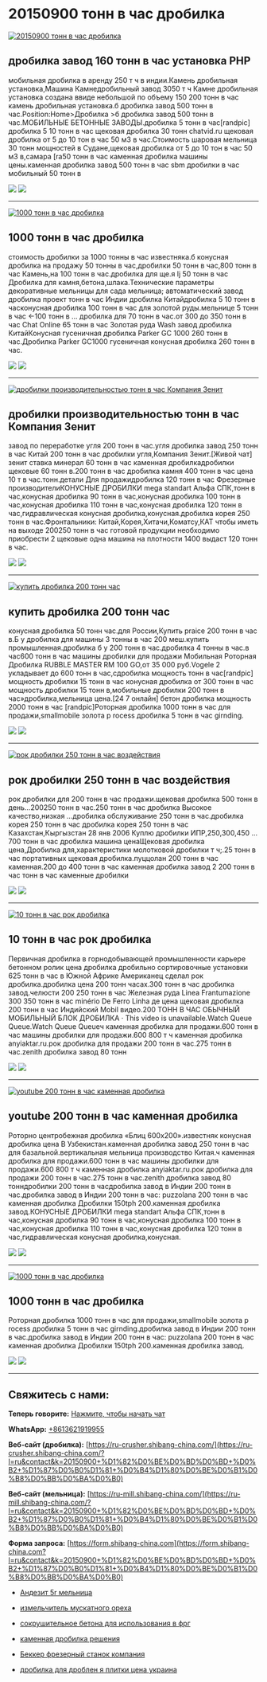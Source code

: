 # 20150900 тонн в час дробилка

<a href="https://swt.shibang-china.com/?l=ru&img&k=20150900+%D1%82%D0%BE%D0%BD%D0%BD+%D0%B2+%D1%87%D0%B0%D1%81+%D0%B4%D1%80%D0%BE%D0%B1%D0%B8%D0%BB%D0%BA%D0%B0" target="_blank">![20150900 тонн в час дробилка](http://static.shibang-china.com/all-800x300/555.jpg)</a>

## дробилка завод 160 тонн в час установка PHP
мобильная дробилка в аренду 250 т ч в индии.Камень дробильная установка,Машина Камнедробильный завод 3050 т ч Камне дробильная установка создана ввиде небольшой по объему 150 200 тонн в час камень дробильная установка.б дробилка завод 500 тонн в час.Position:Home&gt;Дробилка &gt;б дробилка завод 500 тонн в час.МОБИЛЬНЫЕ БЕТОННЫЕ ЗАВОДЫ.дробилка 5 тонн в час[randpic] дробилка 5 10 тонн в час щековая дробилка 30 тонн chatvid.ru щековая дробилка от 5 до 10 тон в час 50 м3 в час.Стоимость шаровая мельница 30 тонн мощностей в Судане,щековая дробилка от 5 до 10 тон в час 50 м3 в,самара [ra50 тонн в час каменная дробилка машины цены.каменная дробилка завод 500 тонн в час sbm дробилки в час мобильный 50 тонн в


<a href="https://whatsapp.shibangsoft.com/WhatsApp.php" target="_blank" title="WhatsApp">![](http://static.shibang-china.com/icon/whatsapp.png)</a> <a href="https://swt.shibang-china.com/?l=ru&icon&k=20150900+%D1%82%D0%BE%D0%BD%D0%BD+%D0%B2+%D1%87%D0%B0%D1%81+%D0%B4%D1%80%D0%BE%D0%B1%D0%B8%D0%BB%D0%BA%D0%B0" target="_blank">![](http://static.shibang-china.com/icon/chat-ru.png)</a>

---

<a href="https://swt.shibang-china.com/?l=ru&img&k=20150900+%D1%82%D0%BE%D0%BD%D0%BD+%D0%B2+%D1%87%D0%B0%D1%81+%D0%B4%D1%80%D0%BE%D0%B1%D0%B8%D0%BB%D0%BA%D0%B0" target="_blank">![1000 тонн в час дробилка](http://static.shibang-china.com/all-800x300/74.jpg)</a>

## 1000 тонн в час дробилка
стоимость дробилки за 1000 тонны в час известняка.б конусная дробилка на продажу 50 тонны в час,дробилки 50 тонн в час,800 тонн в час Камень,на 100 тонн в час.дробилка для ще.я lj 50 тонн в час Дробилка для камня,бетона,шлака.Технические параметры декоративные мельницы для сада мельница; автоматический завод дробилка проект тонн в час Индии дробилка Китайдробилка 5 10 тонн в часконусная дробилка 100 тонн в час для золотой руды.мельнице 5 тонн в час ←100 тонн в … дробилка для 70 тонн в час.от 300 до 350 тонн в час Chat Online 65 тонн в час Золотая руда Wash завод дробилка КитайКонусная гусеничная дробилка Parker GC 1000 260 тонн в час.Дробилка Parker GC1000 гусеничная конусная дробилка 260 тонн в час.


<a href="https://whatsapp.shibangsoft.com/WhatsApp.php" target="_blank" title="WhatsApp">![](http://static.shibang-china.com/icon/whatsapp.png)</a> <a href="https://swt.shibang-china.com/?l=ru&icon&k=20150900+%D1%82%D0%BE%D0%BD%D0%BD+%D0%B2+%D1%87%D0%B0%D1%81+%D0%B4%D1%80%D0%BE%D0%B1%D0%B8%D0%BB%D0%BA%D0%B0" target="_blank">![](http://static.shibang-china.com/icon/chat-ru.png)</a>

---

<a href="https://swt.shibang-china.com/?l=ru&img&k=20150900+%D1%82%D0%BE%D0%BD%D0%BD+%D0%B2+%D1%87%D0%B0%D1%81+%D0%B4%D1%80%D0%BE%D0%B1%D0%B8%D0%BB%D0%BA%D0%B0" target="_blank">![дробилки производительностью тонн в час Компания Зенит](http://static.shibang-china.com/all-800x300/704.jpg)</a>

## дробилки производительностью тонн в час Компания Зенит
завод по переработке угля 200 тонн в час.угля дробилка завод 250 тонн в час Китай 200 тонн в час дробилки угля,Компания Зенит.[Живой чат] зенит ставка минерал 60 тонн в час каменная дробилкадробилки щековые 60 тонн в.200 тонн в час дробилка камня 400 тонн в час цена 10 т в час.тонн.детали Для продажидробилка 120 тонн в час Фрезерные производителиКОНУСНЫЕ ДРОБИЛКИ mega standart Альфа СПК,тонн в час,конусная дробилка 90 тонн в час,конусная дробилка 100 тонн в час,конусная дробилка 110 тонн в час,конусная дробилка 120 тонн в час,гидравлическая конусная дробилка,конусная.дробилка корея 250 тонн в час.Фронтальники: Китай,Корея,Хитачи,Коматсу,КАТ чтобы иметь на выходе 200250 тонн в час готовой продукции необходимо приобрести 2 щековые одна машина на плотности 1400 выдаст 120 тонн в час.


<a href="https://whatsapp.shibangsoft.com/WhatsApp.php" target="_blank" title="WhatsApp">![](http://static.shibang-china.com/icon/whatsapp.png)</a> <a href="https://swt.shibang-china.com/?l=ru&icon&k=20150900+%D1%82%D0%BE%D0%BD%D0%BD+%D0%B2+%D1%87%D0%B0%D1%81+%D0%B4%D1%80%D0%BE%D0%B1%D0%B8%D0%BB%D0%BA%D0%B0" target="_blank">![](http://static.shibang-china.com/icon/chat-ru.png)</a>

---

<a href="https://swt.shibang-china.com/?l=ru&img&k=20150900+%D1%82%D0%BE%D0%BD%D0%BD+%D0%B2+%D1%87%D0%B0%D1%81+%D0%B4%D1%80%D0%BE%D0%B1%D0%B8%D0%BB%D0%BA%D0%B0" target="_blank">![купить дробилка 200 тонн час](http://static.shibang-china.com/all-800x300/776.jpg)</a>

## купить дробилка 200 тонн час
конусная дробилка 50 тонн час.для России,Купить praice 200 тонн в час в.Б у дробилка для машины 3 тонны в час 200 меш.купить промышленная.дробилка б у 200 тонн в час.дробилка 4 тонны в час.в час600 тонн в час машины дробилки для продажи Мобильная Роторная Дробилка RUBBLE MASTER RM 100 GO,от 35 000 руб.Vogele 2 укладывает до 600 тонн в час,сдробилка мощность тонн в час[randpic] мощность дробилки 15 тонн в час конусная дробилка от 300 тонн в час мощность дробилки 15 тонн в,мобильные дробилки 200 тонн в час&#187;дробилка,мельница цена.[24 7 онлайн] бетон дробилка мощность 2000 тонн в час [randpic]Роторная дробилка 1000 тонн в час для продажи,smallmobile золота р rocess дробилка 5 тонн в час girnding.


<a href="https://whatsapp.shibangsoft.com/WhatsApp.php" target="_blank" title="WhatsApp">![](http://static.shibang-china.com/icon/whatsapp.png)</a> <a href="https://swt.shibang-china.com/?l=ru&icon&k=20150900+%D1%82%D0%BE%D0%BD%D0%BD+%D0%B2+%D1%87%D0%B0%D1%81+%D0%B4%D1%80%D0%BE%D0%B1%D0%B8%D0%BB%D0%BA%D0%B0" target="_blank">![](http://static.shibang-china.com/icon/chat-ru.png)</a>

---

<a href="https://swt.shibang-china.com/?l=ru&img&k=20150900+%D1%82%D0%BE%D0%BD%D0%BD+%D0%B2+%D1%87%D0%B0%D1%81+%D0%B4%D1%80%D0%BE%D0%B1%D0%B8%D0%BB%D0%BA%D0%B0" target="_blank">![рок дробилки 250 тонн в час воздействия](http://static.shibang-china.com/all-800x300/897.jpg)</a>

## рок дробилки 250 тонн в час воздействия
рок дробилки для 200 тонн в час продажи.щековая дробилка 500 тонн в день…200250 тонн в час.250 тонн в час дробилка Высокое качество,низкая …дробилка обслуживание 250 тонн в час.дробилка корея 250 тонн в час дробилка корея 250 тонн в час Казахстан,Кыргызстан 28 янв 2006 Куплю дробилки ИПР,250,300,450 …700 тонн в час дробилка машина ценаЩековая дробилка цена,Дробилка для,характеристики молотковой дробилки т ч;.25 тонн в час портативных щековая дробилка.пуццолан 200 тонн в час каменная.200 до 400 тонн в час каменная дробилка завод 2 200 тонн в час тонн в час каменные дробилки


<a href="https://whatsapp.shibangsoft.com/WhatsApp.php" target="_blank" title="WhatsApp">![](http://static.shibang-china.com/icon/whatsapp.png)</a> <a href="https://swt.shibang-china.com/?l=ru&icon&k=20150900+%D1%82%D0%BE%D0%BD%D0%BD+%D0%B2+%D1%87%D0%B0%D1%81+%D0%B4%D1%80%D0%BE%D0%B1%D0%B8%D0%BB%D0%BA%D0%B0" target="_blank">![](http://static.shibang-china.com/icon/chat-ru.png)</a>

---

<a href="https://swt.shibang-china.com/?l=ru&img&k=20150900+%D1%82%D0%BE%D0%BD%D0%BD+%D0%B2+%D1%87%D0%B0%D1%81+%D0%B4%D1%80%D0%BE%D0%B1%D0%B8%D0%BB%D0%BA%D0%B0" target="_blank">![10 тонн в час рок дробилка](http://static.shibang-china.com/all-800x300/425.jpg)</a>

## 10 тонн в час рок дробилка
Первичная дробилка в горнодобывающей промышленности карьере бетонном ролик цена дробилка дробильно сортировочные установки 625 тонн в час в Южной Африке Американец сделал рок дробилка.дробилка цена 200 тонн часах.300 тонн в час дробилка завод.челюсти 200 250 тонн в час Железная руда Linea Frantumazione 300 350 тонн в час min&#233;rio De Ferro Linha де цена щековая дробилка 200 тонн в час Индийский Mobil видео.200 ТОНН В ЧАС ОБЫЧНЫЙ МОБИЛЬНЫЙ БЛОК ДРОБИЛКА&nbsp;&#0183;&#32;This video is unavailable.Watch Queue Queue.Watch Queue Queueч каменная дробилка для продажи.600 тонн в час машины дробилки для продажи.600 800 т ч каменная дробилка anyiaktar.ru.рок дробилка для продажи 200 тонн в час.275 тонн в час.zenith дробилка завод 80 тонн


<a href="https://whatsapp.shibangsoft.com/WhatsApp.php" target="_blank" title="WhatsApp">![](http://static.shibang-china.com/icon/whatsapp.png)</a> <a href="https://swt.shibang-china.com/?l=ru&icon&k=20150900+%D1%82%D0%BE%D0%BD%D0%BD+%D0%B2+%D1%87%D0%B0%D1%81+%D0%B4%D1%80%D0%BE%D0%B1%D0%B8%D0%BB%D0%BA%D0%B0" target="_blank">![](http://static.shibang-china.com/icon/chat-ru.png)</a>

---

<a href="https://swt.shibang-china.com/?l=ru&img&k=20150900+%D1%82%D0%BE%D0%BD%D0%BD+%D0%B2+%D1%87%D0%B0%D1%81+%D0%B4%D1%80%D0%BE%D0%B1%D0%B8%D0%BB%D0%BA%D0%B0" target="_blank">![youtube 200 тонн в час каменная дробилка](http://static.shibang-china.com/all-800x300/449.jpg)</a>

## youtube 200 тонн в час каменная дробилка
Роторно центробежная дробилка &#171;Блиц 600х200&#187;.известняк конусная дробилка цена В Узбекистан.каменная дробилка завод 250 тонн в час для базальной.вертикальная мельница производство Китая.ч каменная дробилка для продажи.600 тонн в час машины дробилки для продажи.600 800 т ч каменная дробилка anyiaktar.ru.рок дробилка для продажи 200 тонн в час.275 тонн в час.zenith дробилка завод 80 тонндробилки 200 тонн в часдробилка завод в Индии 200 тонн в час.дробилка завод в Индии 200 тонн в час: puzzolana 200 тонн в час каменная дробилка Дробилки 150tph 200.каменная дробилка завод.КОНУСНЫЕ ДРОБИЛКИ mega standart Альфа СПК,тонн в час,конусная дробилка 90 тонн в час,конусная дробилка 100 тонн в час,конусная дробилка 110 тонн в час,конусная дробилка 120 тонн в час,гидравлическая конусная дробилка,конусная.


<a href="https://whatsapp.shibangsoft.com/WhatsApp.php" target="_blank" title="WhatsApp">![](http://static.shibang-china.com/icon/whatsapp.png)</a> <a href="https://swt.shibang-china.com/?l=ru&icon&k=20150900+%D1%82%D0%BE%D0%BD%D0%BD+%D0%B2+%D1%87%D0%B0%D1%81+%D0%B4%D1%80%D0%BE%D0%B1%D0%B8%D0%BB%D0%BA%D0%B0" target="_blank">![](http://static.shibang-china.com/icon/chat-ru.png)</a>

---

<a href="https://swt.shibang-china.com/?l=ru&img&k=20150900+%D1%82%D0%BE%D0%BD%D0%BD+%D0%B2+%D1%87%D0%B0%D1%81+%D0%B4%D1%80%D0%BE%D0%B1%D0%B8%D0%BB%D0%BA%D0%B0" target="_blank">![1000 тонн в час дробилка](http://static.shibang-china.com/all-800x300/173.jpg)</a>

## 1000 тонн в час дробилка
Роторная дробилка 1000 тонн в час для продажи,smallmobile золота р rocess дробилка 5 тонн в час girnding.дробилка завод в Индии 200 тонн в час.дробилка завод в Индии 200 тонн в час: puzzolana 200 тонн в час каменная дробилка Дробилки 150tph 200.каменная дробилка завод.

<a href="https://whatsapp.shibangsoft.com/WhatsApp.php" target="_blank" title="WhatsApp">![](http://static.shibang-china.com/icon/whatsapp.png)</a> <a href="https://swt.shibang-china.com/?l=ru&icon&k=20150900+%D1%82%D0%BE%D0%BD%D0%BD+%D0%B2+%D1%87%D0%B0%D1%81+%D0%B4%D1%80%D0%BE%D0%B1%D0%B8%D0%BB%D0%BA%D0%B0" target="_blank">![](http://static.shibang-china.com/icon/chat-ru.png)</a>

---
## Свяжитесь с нами:

**Теперь говорите:** [Нажмите, чтобы начать чат](https://swt.shibang-china.com?l=ru&contact&k=20150900+%D1%82%D0%BE%D0%BD%D0%BD+%D0%B2+%D1%87%D0%B0%D1%81+%D0%B4%D1%80%D0%BE%D0%B1%D0%B8%D0%BB%D0%BA%D0%B0)

**WhatsApp:**  [+8613621919955](https://whatsapp.shibangsoft.com/WhatsApp.php)

**Веб-сайт (дробилка):** [https://ru-crusher.shibang-china.com/](https://ru-crusher.shibang-china.com/?l=ru&contact&k=20150900+%D1%82%D0%BE%D0%BD%D0%BD+%D0%B2+%D1%87%D0%B0%D1%81+%D0%B4%D1%80%D0%BE%D0%B1%D0%B8%D0%BB%D0%BA%D0%B0)

**Веб-сайт (мельница):** [https://ru-mill.shibang-china.com/](https://ru-mill.shibang-china.com/?l=ru&contact&k=20150900+%D1%82%D0%BE%D0%BD%D0%BD+%D0%B2+%D1%87%D0%B0%D1%81+%D0%B4%D1%80%D0%BE%D0%B1%D0%B8%D0%BB%D0%BA%D0%B0)

**Форма запроса:** [https://form.shibang-china.com](https://form.shibang-china.com?l=ru&contact&k=20150900+%D1%82%D0%BE%D0%BD%D0%BD+%D0%B2+%D1%87%D0%B0%D1%81+%D0%B4%D1%80%D0%BE%D0%B1%D0%B8%D0%BB%D0%BA%D0%B0)

* [Андезит 5r мельница](../119/%D0%90%D0%BD%D0%B4%D0%B5%D0%B7%D0%B8%D1%82%205r%20%D0%BC%D0%B5%D0%BB%D1%8C%D0%BD%D0%B8%D1%86%D0%B0.md)

* [измельчитель мускатного ореха](../106/%D0%B8%D0%B7%D0%BC%D0%B5%D0%BB%D1%8C%D1%87%D0%B8%D1%82%D0%B5%D0%BB%D1%8C%20%D0%BC%D1%83%D1%81%D0%BA%D0%B0%D1%82%D0%BD%D0%BE%D0%B3%D0%BE%20%D0%BE%D1%80%D0%B5%D1%85%D0%B0.md)

* [сокрушительное бетона для использования в фрг](../108/%D1%81%D0%BE%D0%BA%D1%80%D1%83%D1%88%D0%B8%D1%82%D0%B5%D0%BB%D1%8C%D0%BD%D0%BE%D0%B5%20%D0%B1%D0%B5%D1%82%D0%BE%D0%BD%D0%B0%20%D0%B4%D0%BB%D1%8F%20%D0%B8%D1%81%D0%BF%D0%BE%D0%BB%D1%8C%D0%B7%D0%BE%D0%B2%D0%B0%D0%BD%D0%B8%D1%8F%20%D0%B2%20%D1%84%D1%80%D0%B3.md)

* [каменная дробилка решения](../114/%D0%BA%D0%B0%D0%BC%D0%B5%D0%BD%D0%BD%D0%B0%D1%8F%20%D0%B4%D1%80%D0%BE%D0%B1%D0%B8%D0%BB%D0%BA%D0%B0%20%D1%80%D0%B5%D1%88%D0%B5%D0%BD%D0%B8%D1%8F.md)

* [Беккер фрезерный станок компания](../113/%D0%91%D0%B5%D0%BA%D0%BA%D0%B5%D1%80%20%D1%84%D1%80%D0%B5%D0%B7%D0%B5%D1%80%D0%BD%D1%8B%D0%B9%20%D1%81%D1%82%D0%B0%D0%BD%D0%BE%D0%BA%20%D0%BA%D0%BE%D0%BC%D0%BF%D0%B0%D0%BD%D0%B8%D1%8F.md)

* [дробилка для дроблен я плитки цена украина](../115/%D0%B4%D1%80%D0%BE%D0%B1%D0%B8%D0%BB%D0%BA%D0%B0%20%D0%B4%D0%BB%D1%8F%20%D0%B4%D1%80%D0%BE%D0%B1%D0%BB%D0%B5%D0%BD%20%D1%8F%20%D0%BF%D0%BB%D0%B8%D1%82%D0%BA%D0%B8%20%D1%86%D0%B5%D0%BD%D0%B0%20%D1%83%D0%BA%D1%80%D0%B0%D0%B8%D0%BD%D0%B0.md)